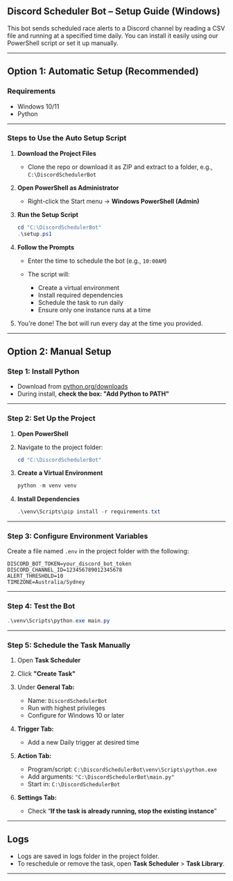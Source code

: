 
## Discord Scheduler Bot – Setup Guide (Windows)

This bot sends scheduled race alerts to a Discord channel by reading a CSV file and running at a specified time daily. You can install it easily using our PowerShell script or set it up manually.

---

## Option 1: Automatic Setup (Recommended)

### Requirements

* Windows 10/11
* Python

---

### Steps to Use the Auto Setup Script

1. **Download the Project Files**

   * Clone the repo or download it as ZIP and extract to a folder, e.g., `C:\DiscordSchedulerBot`

2. **Open PowerShell as Administrator**

   * Right-click the Start menu → **Windows PowerShell (Admin)**

3. **Run the Setup Script**

   ```powershell
   cd "C:\DiscordSchedulerBot"
   .\setup.ps1
   ```

4. **Follow the Prompts**

   * Enter the time to schedule the bot (e.g., `10:00AM`)
   * The script will:

     * Create a virtual environment
     * Install required dependencies
     * Schedule the task to run daily
     * Ensure only one instance runs at a time

5. You're done! The bot will run every day at the time you provided.

---

## Option 2: Manual Setup


### Step 1: Install Python

* Download from [python.org/downloads](https://www.python.org/downloads/)
* During install, **check the box: "Add Python to PATH"**

---

### Step 2: Set Up the Project

1. **Open PowerShell**

2. Navigate to the project folder:

   ```powershell
   cd "C:\DiscordSchedulerBot"
   ```

3. **Create a Virtual Environment**

   ```powershell
   python -m venv venv
   ```

4. **Install Dependencies**

   ```powershell
   .\venv\Scripts\pip install -r requirements.txt
   ```

---

### Step 3: Configure Environment Variables

Create a file named `.env` in the project folder with the following:

```env
DISCORD_BOT_TOKEN=your_discord_bot_token
DISCORD_CHANNEL_ID=123456789012345678
ALERT_THRESHOLD=10
TIMEZONE=Australia/Sydney
```

---

### Step 4: Test the Bot

```powershell
.\venv\Scripts\python.exe main.py
```

---

### Step 5: Schedule the Task Manually

1. Open **Task Scheduler**

2. Click **"Create Task"**

3. Under **General Tab:**

   * Name: `DiscordSchedulerBot`
   * Run with highest privileges
   * Configure for Windows 10 or later

4. **Trigger Tab:**

   * Add a new Daily trigger at desired time

5. **Action Tab:**

   * Program/script:
     `C:\DiscordSchedulerBot\venv\Scripts\python.exe`
   * Add arguments:
     `"C:\DiscordSchedulerBot\main.py"`
   * Start in:
     `C:\DiscordSchedulerBot`

6. **Settings Tab:**

   * Check “**If the task is already running, stop the existing instance**”

---

## Logs

* Logs are saved in logs folder in  the project folder.
* To reschedule or remove the task, open **Task Scheduler** > **Task Library**.

---
